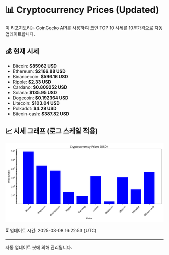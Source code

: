
# 📊 Cryptocurrency Prices (Updated)

이 리포지토리는 CoinGecko API를 사용하여 코인 TOP 10 시세를 10분가격으로 자동 업데이트합니다.

## 💰 현재 시세
- Bitcoin: **$85962 USD**
- Ethereum: **$2166.88 USD**
- Binancecoin: **$596.16 USD**
- Ripple: **$2.33 USD**
- Cardano: **$0.809252 USD**
- Solana: **$135.95 USD**
- Dogecoin: **$0.192364 USD**
- Litecoin: **$103.04 USD**
- Polkadot: **$4.29 USD**
- Bitcoin-cash: **$387.82 USD**

## 📈 시세 그래프 (로그 스케일 적용)
![Crypto Prices](crypto_prices.png)

⏳ 업데이트 시간: 2025-03-08 16:22:53 (UTC)

---
자동 업데이트 봇에 의해 관리됩니다.
